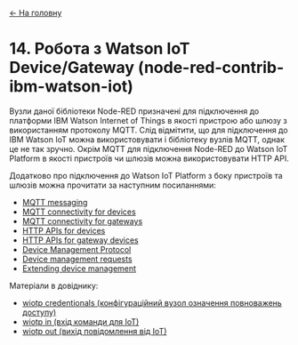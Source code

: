 [<- На головну](../)

# 14. Робота з Watson IoT Device/Gateway (node-red-contrib-ibm-watson-iot)

Вузли даної бібліотеки Node-RED призначені для підключення до платформи IBM Watson Internet of Things в якості пристрою або шлюзу з використанням протоколу MQTT. Слід відмітити, що для підключення до IBM Watson IoT можна використовувати і бібліотеку вузлів MQTT, однак це не так зручно. Окрім MQTT для підключення Node-RED до Watson IoT Platform в якості пристроїв чи шлюзів можна використовувати HTTP API. 

Додатково про підключення до Watson IoT Platform з боку пристроїв та шлюзів можна прочитати за наступним посиланнями:

- [MQTT messaging](https://console.bluemix.net/docs/services/IoT/reference/mqtt/index.html#ref-mqtt)
- [MQTT connectivity for devices](https://console.bluemix.net/docs/services/IoT/devices/mqtt.html#mqtt)
- [MQTT connectivity for gateways](https://console.bluemix.net/docs/services/IoT/gateways/mqtt.html#mqtt)
- [HTTP APIs for devices](https://console.bluemix.net/docs/services/IoT/devices/api.html#api)
- [HTTP APIs for gateway devices](https://console.bluemix.net/docs/services/IoT/gateways/gw_api.html#api_link)
- [Device Management Protocol](https://console.bluemix.net/docs/services/IoT/devices/device_mgmt/index.html#index)
- [Device management requests](https://console.bluemix.net/docs/services/IoT/devices/device_mgmt/requests.html#requests)
- [Extending device management](https://console.bluemix.net/docs/services/IoT/devices/device_mgmt/custom_actions.html#custom_actions)

Матеріали в довіднику:

- [wiotp credentionals (конфігураційний вузол означення повноважень доступу)](wiotp_credentionals.md)<span class="load"> </span>
- [wiotp in (вхід команди для IoT)](wiotp_in.md)<span class="load"> </span>
- [wiotp out (вихід повідомлення від IoT)](wiotp_out.md)<span class="load"> </span>